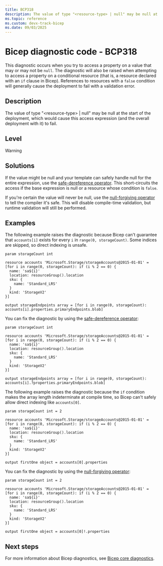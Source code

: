 ```yaml
---
title: BCP318
description: The value of type "<resource-type> | null" may be null at the start of the deployment, which would cause this access expression (and the overall deployment with it) to fail.
ms.topic: reference
ms.custom: devx-track-bicep
ms.date: 09/03/2025
---
```


# Bicep diagnostic code - BCP318

This diagnostic occurs when you try to access a property on a value that may or may not be `null`. The diagnostic will also be raised when attempting to access a property on a conditional resource (that is, a resource declared with an `if` clause in Bicep). References to resources with a `false` condition will generally cause the deployment to fail with a validation error.

## Description

The value of type "\<resource-type> | null" may be null at the start of the deployment, which would cause this access expression (and the overall deployment with it) to fail.

## Level

Warning

## Solutions

If the value might be null and your template can safely handle null for the entire expression, use the [safe-dereference operator](../operator-safe-dereference.md#bicep-safe-dereference-operator). This short-circuits the access if the base expression is null or a resource whose condition is `false`.

If you're certain the value will never be null, use the [null-forgiving operator](../operator-null-forgiving.md) to tell the compiler it's safe. This will disable compile-time validation, but runtime validation will still be performed.

## Examples

The following example raises the diagnostic because Bicep can't guarantee that `accounts[i]` exists for every `i` in `range(0, storageCount)`. Some indices are skipped, so direct indexing is unsafe.

```bicep
param storageCount int

resource accounts 'Microsoft.Storage/storageAccounts@2015-01-01' = [for i in range(0, storageCount): if (i % 2 == 0) {
  name: 'sa${i}'
  location: resourceGroup().location
  sku: {
    name: 'Standard_LRS'
  }
  kind: 'StorageV2'
}]

output storageEndpoints array = [for i in range(0, storageCount): accounts[i].properties.primaryEndpoints.blob]
```

You can fix the diagnostic by using the [safe-dereference operator](../operator-safe-dereference.md#bicep-safe-dereference-operator):

```bicep
param storageCount int

resource accounts 'Microsoft.Storage/storageAccounts@2015-01-01' = [for i in range(0, storageCount): if (i % 2 == 0) {
  name: 'sa${i}'
  location: resourceGroup().location
  sku: {
    name: 'Standard_LRS'
  }
  kind: 'StorageV2'
}]

output storageEndpoints array = [for i in range(0, storageCount): accounts[i].?properties.primaryEndpoints.blob]
```

The following example raises the diagnostic because the `if` condition makes the array length indeterminate at compile time, so Bicep can't safely allow direct indexing like `accounts[0]`.

```bicep
param storageCount int = 2

resource accounts 'Microsoft.Storage/storageAccounts@2015-01-01' = [for i in range(0, storageCount): if (i % 2 == 0) {
  name: 'sa${i}'
  location: resourceGroup().location
  sku: {
    name: 'Standard_LRS'
  }
  kind: 'StorageV2'
}]

output firstOne object = accounts[0].properties
```

You can fix the diagnostic by using the [null-forgiving operator](../operator-null-forgiving.md):

```bicep
param storageCount int = 2

resource accounts 'Microsoft.Storage/storageAccounts@2015-01-01' = [for i in range(0, storageCount): if (i % 2 == 0) {
  name: 'sa${i}'
  location: resourceGroup().location
  sku: {
    name: 'Standard_LRS'
  }
  kind: 'StorageV2'
}]

output firstOne object = accounts[0]!.properties
```

## Next steps

For more information about Bicep diagnostics, see [Bicep core diagnostics](../bicep-core-diagnostics.md).
